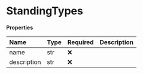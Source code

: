 # StandingTypes

**Properties**

| Name        | Type | Required | Description |
| :---------- | :--- | :------- | :---------- |
| name        | str  | ❌       |             |
| description | str  | ❌       |             |

<!-- This file was generated by liblab | https://liblab.com/ -->
